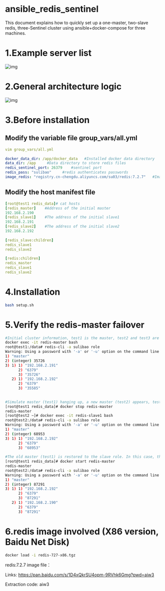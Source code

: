 # ansible_redis_sentinel
This document explains how to quickly set up a one-master, two-slave redis, three-Sentinel cluster using ansible+docker-compose for three machines.
# 1.Example server list

![img](https://i-blog.csdnimg.cn/direct/7d22a7a3ef7d4e4a9ed3bc100541db73.png)

# 2.General architecture logic

![img](https://i-blog.csdnimg.cn/direct/5046d57775684d5d8a9b6e92e3e6afa6.png)

# 3.Before installation

## Modify the variable file group_vars/all.yml

```yaml
vim group_vars/all.yml
 
docker_data_dir: /app/docker_data   #Installed docker data directory
data_dir: /app     #Data directory to store redis files
redis_sentinel_port: 26379    #sentinel port
redis_pass: "sulibao"     #redis authenticates passwords
image_redis: "registry.cn-chengdu.aliyuncs.com/su03/redis:7.2.7"   #Image used by redis and sentinel
```

## Modify the host manifest file

```yaml
[root@test1 redis_data]# cat hosts 
[redis_master]    #Address of the initial master
192.168.2.190
[redis_slave1]    #The address of the initial slave1
192.168.2.191 
[redis_slave2]    #The address of the initial slave2
192.168.2.192
 
[redis_slave:children]
redis_slave1
redis_slave2
 
[redis:children]
redis_master
redis_slave1
redis_slave2
```

# 4.Installation

```sh
bash setup.sh
```

# 5.Verify the redis-master failover

```sh
#Initial cluster information, test1 is the master, test2 and test3 are the slaves
docker exec -it redis-master bash
root@test1:/data# redis-cli -a sulibao role
Warning: Using a password with '-a' or '-u' option on the command line interface may not be safe.
1) "master"
2) (integer) 35726
3) 1) 1) "192.168.2.191"
      2) "6379"
      3) "35726"
   2) 1) "192.168.2.192"
      2) "6379"
      3) "35585"
 
 
#Simulate master (test1) hanging up, a new master (test2) appears, test3 is still a slave
[root@test1 redis_data]# docker stop redis-master
redis-master
[root@test2 ~]# docker exec -it redis-slave1 bash
root@test2:/data# redis-cli -a sulibao role
Warning: Using a password with '-a' or '-u' option on the command line interface may not be safe.
1) "master"
2) (integer) 68953
3) 1) 1) "192.168.2.192"
      2) "6379"
      3) "68953"
 
#The old master (test1) is restored to the slave role. In this case, the master is test2, and test1 and test3 are slaves
[root@test1 redis_data]# docker start redis-master
redis-master
root@test2:/data# redis-cli -a sulibao role
Warning: Using a password with '-a' or '-u' option on the command line interface may not be safe.
1) "master"
2) (integer) 87291
3) 1) 1) "192.168.2.192"
      2) "6379"
      3) "87291"
   2) 1) "192.168.2.190"
      2) "6379"
      3) "87291"
```

# 6.redis image involved (X86 version, Baidu Net Disk)

```sh
docker load -i redis-727-x86.tgz
```

redis:7.2.7 image file：

Links: https://pan.baidu.com/s/1D4xQkrSU4opm-9RVhk6Gmg?pwd=aiw3 

Extraction code: aiw3
